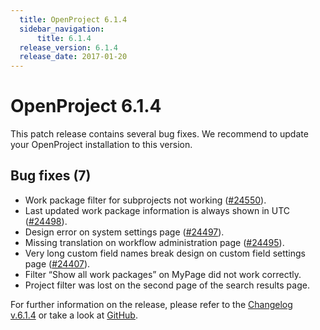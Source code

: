 ```yaml
---
  title: OpenProject 6.1.4
  sidebar_navigation:
      title: 6.1.4
  release_version: 6.1.4
  release_date: 2017-01-20
---
```



# OpenProject 6.1.4

This patch release contains several bug fixes. We recommend to update
your OpenProject installation to this
    version.

## Bug fixes (7)

  - <span class="explanatory-dictionary-highlight" data-definition="explanatory-dictionary-definition-7">Work
    package</span> filter for subprojects not working
    ([\#24550](https://community.openproject.com/projects/openproject/work_packages/24550/activity)).
  - Last updated work package information is always shown in UTC
    ([\#24498](https://community.openproject.com/projects/openproject/work_packages/24498/activity)).
  - Design error on system settings page
    ([\#24497](https://community.openproject.com/projects/openproject/work_packages/24497/activity)).
  - Missing translation on workflow administration page
    ([\#24495](https://community.openproject.com/projects/openproject/work_packages/24495/activity)).
  - Very long custom field names break design on custom field settings
    page
    ([\#24407](https://community.openproject.com/projects/openproject/work_packages/24407/activity)).
  - Filter “Show all work packages” on MyPage did not work
    correctly.
  - <span class="explanatory-dictionary-highlight" data-definition="explanatory-dictionary-definition-45">Project</span>
    filter was lost on the second page of the search results page.

For further information on the release, please refer to the [Changelog
v.6.1.4](https://community.openproject.com/versions/827) or take a look
at [GitHub](https://github.com/opf/openproject/tree/v6.1.4).


